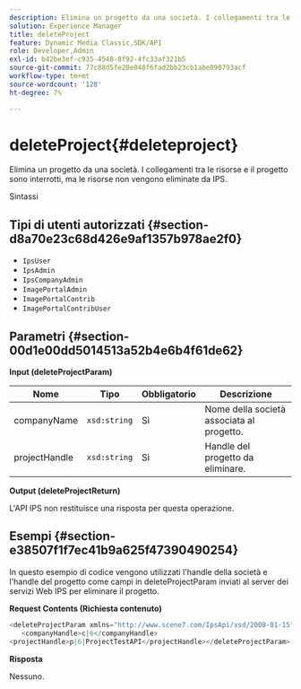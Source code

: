 ```yaml
---
description: Elimina un progetto da una società. I collegamenti tra le risorse e il progetto sono interrotti, ma le risorse non vengono eliminate da IPS.
solution: Experience Manager
title: deleteProject
feature: Dynamic Media Classic,SDK/API
role: Developer,Admin
exl-id: b42be3ef-c935-4548-8f92-4fc33af321b5
source-git-commit: 77c88d5fe20e048f6fad2bb23cb1abe090793acf
workflow-type: tm+mt
source-wordcount: '128'
ht-degree: 7%

---
```


# deleteProject{#deleteproject}

Elimina un progetto da una società. I collegamenti tra le risorse e il progetto sono interrotti, ma le risorse non vengono eliminate da IPS.

Sintassi

## Tipi di utenti autorizzati {#section-d8a70e23c68d426e9af1357b978ae2f0}

* `IpsUser`
* `IpsAdmin`
* `IpsCompanyAdmin`
* `ImagePortalAdmin`
* `ImagePortalContrib`
* `ImagePortalContribUser`

## Parametri {#section-00d1e00dd5014513a52b4e6b4f61de62}

**Input (deleteProjectParam)**

| Nome | Tipo | Obbligatorio | Descrizione |
|---|---|---|---|
| companyName | `xsd:string` | Sì | Nome della società associata al progetto. |
| projectHandle | `xsd:string` | Sì | Handle del progetto da eliminare. |

**Output (deleteProjectReturn)**

L&#39;API IPS non restituisce una risposta per questa operazione.

## Esempi {#section-e38507f1f7ec41b9a625f47390490254}

In questo esempio di codice vengono utilizzati l&#39;handle della società e l&#39;handle del progetto come campi in deleteProjectParam inviati al server dei servizi Web IPS per eliminare il progetto.

**Request Contents (Richiesta contenuto)**

```java
<deleteProjectParam xmlns="http://www.scene7.com/IpsApi/xsd/2008-01-15">
   <companyHandle>c|6</companyHandle>
<projectHandle>p|6|ProjectTestAPI</projectHandle></deleteProjectParam>
```

**Risposta**

Nessuno.
